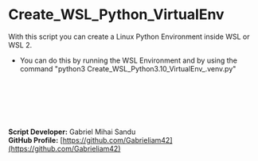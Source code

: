 # Create_WSL_Python_VirtualEnv

With this script you can create a Linux Python Environment inside WSL or WSL 2.

* You can do this by running the WSL Environment and by using the command "python3 Create_WSL_Python3.10_VirtualEnv_.venv.py"








<br><br>





<br><br>




**Script Developer:** Gabriel Mihai Sandu  
**GitHub Profile:** [https://github.com/Gabrieliam42](https://github.com/Gabrieliam42)

